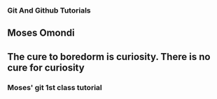 ### Git And Github Tutorials

## Moses Omondi

## The cure to boredorm is curiosity. There is no cure for curiosity

### Moses' git 1st class tutorial
